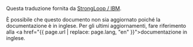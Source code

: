 <p>Questa traduzione fornita da <a href="http://strongloop.com">StrongLoop / IBM</a>.</p>

È possibile che questo documento non sia aggiornato poiché la documentazione è in inglese. Per gli ultimi aggiornamenti, fare riferimento alla <a href="{{ page.url | replace: page.lang, "en" }}">documentazione in inglese</a>.
